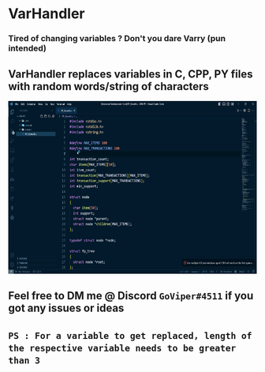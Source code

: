
# VarHandler

  

### Tired of changing variables ? Don't you dare Varry (pun intended) </br>

## **VarHandler replaces variables in C, CPP, PY files with random words/string of characters**  </br>
<img src="./Extension-Development-Host-FP-Gr.gif" alt="My GIF" width = 600px height = 350px/>

## Feel free to DM me @ Discord `GoViper#4511` if you got any issues or ideas </br>

## **`PS : For a variable to get replaced, length of the respective variable needs to be greater than 3`**




